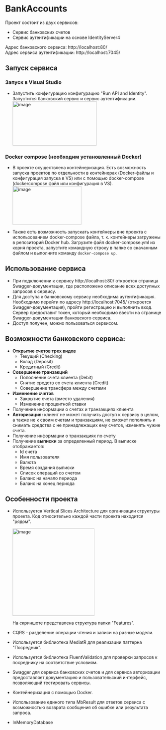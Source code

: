 # BankAccounts
Проект состоит из двух сервисов:
- Сервис банковских счетов
- Сервис аутентификации на основе IdentityServer4
  
Адрес банковского сервиса: http://localhost:80/ \
Адрес сервиса аутентификации: http://localhost:7045/

## Запуск сервиса
### Запуск в Visual Studio
- Запустить конфигурацию конфигурацию "Run API and Identity". Запустится банковский сервис и сервис аутентификации.\
  <img width="270" height="142" alt="image" src="https://github.com/user-attachments/assets/b90d4cae-1aa8-47b0-8a27-0bbbb69e4245" />
### Docker compose (необходим  установленный Docker)
- В проекте осуществлена контейнеризация. Есть возможность запуска проектов по отдельности в контейнерах (Docker-файлы и конфигурация запуска в VS) или с помощью docker-compose (dockercompose файл или конфигурация в VS).\
  <img width="221" height="124" alt="image" src="https://github.com/user-attachments/assets/65fbb15e-feca-406d-baa1-47df37614f13" />

- Также есть возможность запускать контейнеры вне проекта с использованием docker-compose файла, т. к. контейнеры загружены в репозиторий Docker hub. Загрузите файл docker-compose.yml из корня проекта, запустите командную строку в папке со скачанным файлом и выполните команду `docker-compose up`. 

## Использование сервиса
- При подключении к сервису http://localhost:80/ откроется страница Swagger-документации, где расположено описание всех доступных запросов к сервису.
- Для доступа к банковскому сервису необходима аутентификация. Необходимо перейти по адресу http://localhost:7045/ (откроется Swagger-документация), пройти регистрацию и выполнить вход. Сервер предоставит токен, который необходимо ввести на странице Swagger-документации банковского сервиса.
- Доступ получен, можно пользоваться сервисом.

## Возможности банковского сервиса:
- **Открытие счетов трех видов**
  - Текущий (Checking)
  - Вклад (Deposit)
  - Кредитный (Credit)
- **Совершение транзакций**
  - Пополнение счета клиента (Debit)
  - Снятие средств со счета клиента (Credit)
  - Совершение трансфера между счетами
- **Изменение счетов**
  - Закрытие счета (вместо удаления)
  - Изменение процентной ставки
- Получение информации о счетах и транзакциях клиента
- **Авторизация:** клиент не может получить доступ к сервису в целом, а также не к своим счетам и транзакциям, не сможет пополнять и снимать средства с не принадлежащих ему счетов, изменять чужие счета.
- Получение информации о транзакциях по счету
- Получение **выписки** за определенный период. В выписке отображается:
  - Id счета
  - Имя пользователя
  - Валюта
  - Время создания выписки
  - Список операций со счетом
  - Баланс на начало периода
  - Баланс на конец периода
## Особенности проекта
- Используется Vertical Slices Architecture для организации структуры проекта. Код относительно каждой части проекта находится "рядом".

  <img width="263" height="280" alt="image" src="https://github.com/user-attachments/assets/752a73c2-ce66-43fe-9466-78e8c8ca03dc" />
  
  На скриншоте представлена структура папки "Features".
- CQRS - разделение операции чтения и записи на разные модели.
- Используется библиотека MediatR для реализации паттерна "Посредник".
- Используется библиотека FluentValidation для проверки запросов к посреднику на соответствие условиям.
- Swagger для сервиса банковских счетов и для сервиса авторизации предоставляет документацию и пользовательский интерфейс, позволяющий тестировать сервисы.
- Контейнеризация с помощью Docker.
- Использование единого типа MbResult для ответов сервиса с возможностью возврата сообщения об ошибке или результата запроса.
- InMemoryDatabase


